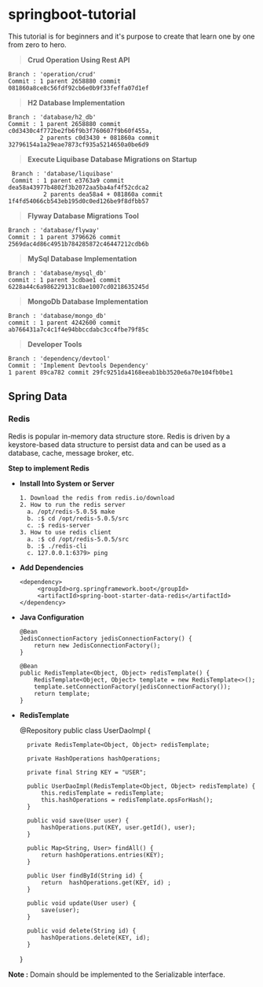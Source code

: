 # springboot-tutorial
This tutorial is for beginners and it's purpose to create that learn one by one from zero to hero.


> **Crud Operation Using Rest API**

    Branch : 'operation/crud' 
    Commit : 1 parent 2658880 commit 081860a8ce8c56fdf92cb6e0b9f33feffa07d1ef 
    
> **H2 Database Implementation**

    Branch : 'database/h2_db'
    Commit : 1 parent 2658880 commit c0d3430c4f772be2fb6f9b3f760607f9b60f455a,
             2 parents c0d3430 + 081860a commit 32796154a1a29eae7873cf935a5214650a0be6d9
             
> **Execute Liquibase Database Migrations on Startup**

     Branch : 'database/liquibase'
     Commit : 1 parent e3763a9 commit dea58a43977b4802f3b2072aa5ba4af4f52cdca2
              2 parents dea58a4 + 081860a commit 1f4fd54066cb543eb195d0c0ed126be9f8dfbb57
              
> **Flyway Database Migrations Tool**
    
    Branch : 'database/flyway'
    Commit : 1 parent 3796626 commit 2569dac4d86c4951b784285872c46447212cdb6b
              
> **MySql Database Implementation**

    Branch : 'database/mysql_db'
    commit : 1 parent 3cdbae1 commit 6228a44c6a986229131c8ae1007cd0218635245d
    
> **MongoDb Database Implementation**

    Branch : 'database/mongo_db'
    commit : 1 parent 4242600 commit ab766431a7c4c1f4e94bbccdabc3cc4fbe79f85c
    
> **Developer Tools**

    Branch : 'dependency/devtool'
    Commit : 'Implement Devtools Dependency'
    1 parent 89ca782 commit 29fc9251da4168eeab1bb3520e6a70e104fb0be1
    
## Spring Data

### Redis
Redis is popular in-memory data structure store. Redis is driven by a keystore-based data structure to persist data and 
can be used as a database, cache, message broker, etc.

**Step to implement Redis**

* **Install Into System or Server**

      1. Download the redis from redis.io/download
      2. How to run the redis server
        a. /opt/redis-5.0.5$ make
        b. :$ cd /opt/redis-5.0.5/src
        c. :$ redis-server
      3. How to use redis client
        a. :$ cd /opt/redis-5.0.5/src
        b. :$ ./redis-cli
        c. 127.0.0.1:6379> ping 
        
*  **Add Dependencies**

       <dependency>
            <groupId>org.springframework.boot</groupId>
            <artifactId>spring-boot-starter-data-redis</artifactId>
       </dependency>
       
* **Java Configuration**

      @Bean
      JedisConnectionFactory jedisConnectionFactory() {
          return new JedisConnectionFactory();
      }
       
      @Bean
      public RedisTemplate<Object, Object> redisTemplate() {
          RedisTemplate<Object, Object> template = new RedisTemplate<>();
          template.setConnectionFactory(jedisConnectionFactory());
          return template;
      }
      
* **RedisTemplate**

    @Repository
    public class UserDaoImpl {
    
        private RedisTemplate<Object, Object> redisTemplate;
    
        private HashOperations hashOperations;
    
        private final String KEY = "USER";
    
        public UserDaoImpl(RedisTemplate<Object, Object> redisTemplate) {
            this.redisTemplate = redisTemplate;
            this.hashOperations = redisTemplate.opsForHash();
        }

        public void save(User user) {
            hashOperations.put(KEY, user.getId(), user);
        }
    
        public Map<String, User> findAll() {
            return hashOperations.entries(KEY);
        }
    
        public User findById(String id) {
            return  hashOperations.get(KEY, id) ;
        }
    
        public void update(User user) {
            save(user);
        }
    
        public void delete(String id) {
            hashOperations.delete(KEY, id);
        }
    }
    
**Note :** Domain should be implemented to the Serializable interface.  